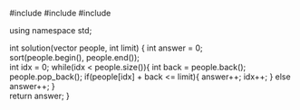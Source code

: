 #include <string>
#include <vector>
#include <algorithm>

using namespace std;

int solution(vector<int> people, int limit) {
int answer = 0;  
 sort(people.begin(), people.end());  
 int idx = 0;
while(idx < people.size()){
int back = people.back(); people.pop_back();
if(people[idx] + back <= limit){
answer++;
idx++;
}
else answer++;
}  
 return answer;
}
